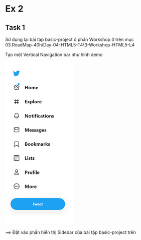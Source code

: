 # Ex 2

## Task 1

Sử dụng lại bài tập basic-project ở phần Workshop ở trên mục 03.RoadMap-40h\Day-04-HTML5-T4\3-Workshop-HTML5-L4

Tạo một Vertical Navigation bar như hình demo 

![](vertical-navigation-twitter.png)

==> Đặt vào phần hiển thị Sidebar của bài tập basic-project trên